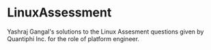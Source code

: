 # LinuxAssessment
Yashraj Gangal's solutions to the Linux Assesment questions given by Quantiphi Inc. for the role of platform engineer.
